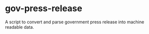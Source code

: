 # gov-press-release
A script to convert and parse government press release into machine readable data.
